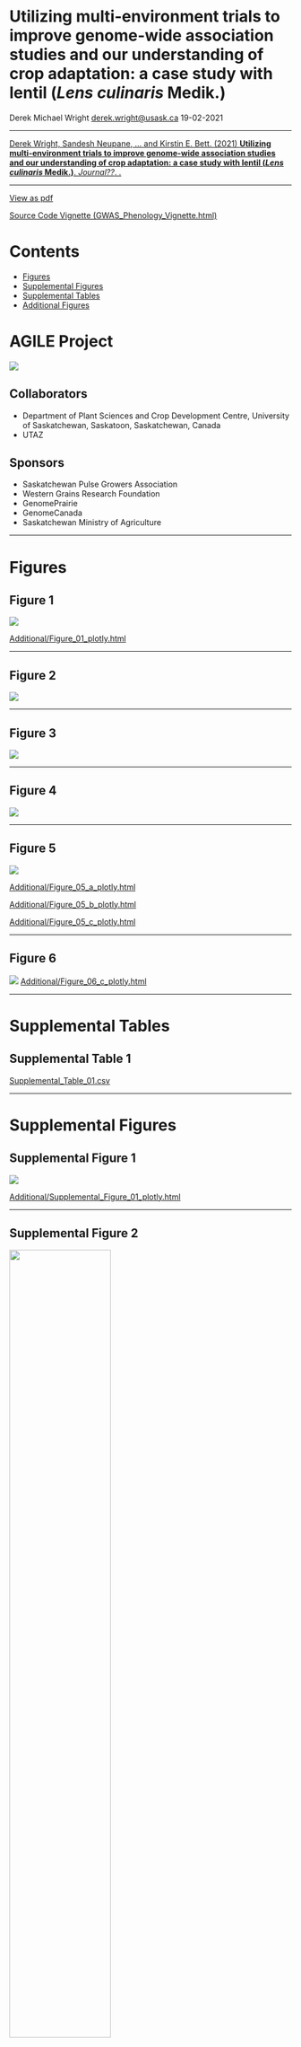 Utilizing multi-environment trials to improve genome-wide association
studies and our understanding of crop adaptation: a case study with
lentil (*Lens culinaris* Medik.)
================
Derek Michael Wright <derek.wright@usask.ca>
19-02-2021

------------------------------------------------------------------------

[Derek Wright, Sandesh Neupane, … and Kirstin E. Bett. (2021)
**Utilizing multi-environment trials to improve genome-wide association
studies and our understanding of crop adaptation: a case study with
lentil (*Lens culinaris* Medik.)**. *Journal??*.
.](https://nph.onlinelibrary.wiley.com/doi/10.1002/ppp3.10158)

------------------------------------------------------------------------

[View as
pdf](https://github.com/derekmichaelwright/AGILE_LDP_GWAS_Phenology/raw/master/README.pdf)

[Source Code Vignette
(GWAS\_Phenology\_Vignette.html)](https://derekmichaelwright.github.io/AGILE_LDP_GWAS_Phenology/GWAS_Phenology_Vignette.html)

# Contents

-   [Figures](#figures)
-   [Supplemental Figures](#supplemental-figures)
-   [Supplemental Tables](#supplemental-tables)
-   [Additional Figures](#additional-figures)

# AGILE Project

![](Additional/img_Agile.png)

## Collaborators

-   Department of Plant Sciences and Crop Development Centre, University
    of Saskatchewan, Saskatoon, Saskatchewan, Canada
-   UTAZ

## Sponsors

-   Saskatchewan Pulse Growers Association
-   Western Grains Research Foundation
-   GenomePrairie
-   GenomeCanada
-   Saskatchewan Ministry of Agriculture

------------------------------------------------------------------------

# Figures

## Figure 1

![](Figure_01.png)

[Additional/Figure\_01\_plotly.html](https://derekmichaelwright.github.io/AGILE_LDP_GWAS_Phenology/Additional/Figure_01_plotly.html)

------------------------------------------------------------------------

## Figure 2

![](Figure_02.png)

------------------------------------------------------------------------

## Figure 3

![](Figure_03.png)

------------------------------------------------------------------------

## Figure 4

![](Figure_04.png)

------------------------------------------------------------------------

## Figure 5

![](Figure_05.png)

[Additional/Figure\_05\_a\_plotly.html](https://derekmichaelwright.github.io/AGILE_LDP_GWAS_Phenology/Additional/Figure_05_a_plotly.html)

[Additional/Figure\_05\_b\_plotly.html](https://derekmichaelwright.github.io/AGILE_LDP_GWAS_Phenology/Additional/Figure_05_b_plotly.html)

[Additional/Figure\_05\_c\_plotly.html](https://derekmichaelwright.github.io/AGILE_LDP_GWAS_Phenology/Additional/Figure_05_c_plotly.html)

------------------------------------------------------------------------

## Figure 6

![](Figure_06.png)
[Additional/Figure\_06\_c\_plotly.html](https://derekmichaelwright.github.io/AGILE_LDP_GWAS_Phenology/Additional/Figure_06_c_plotly.html)

------------------------------------------------------------------------

# Supplemental Tables

## Supplemental Table 1

[Supplemental\_Table\_01.csv](https://github.com/derekmichaelwright/AGILE_LDP_GWAS_Phenology/blob/master/Supplemental_Table_01.csv)

------------------------------------------------------------------------

# Supplemental Figures

## Supplemental Figure 1

![](Supplemental_Figure_01.png)

[Additional/Supplemental\_Figure\_01\_plotly.html](https://derekmichaelwright.github.io/AGILE_LDP_GWAS_Phenology/Additional/Supplemental_Figure_01_plotly.html)

------------------------------------------------------------------------

## Supplemental Figure 2

<img src="Supplemental_Figure_02.png" style="width:60.0%" />

------------------------------------------------------------------------

## Supplemental Figure 3

<img src="Supplemental_Figure_03.png" style="width:60.0%" />

------------------------------------------------------------------------

# Additional Figures

## Phenotype Data

<img src="Additional/myYs.png" style="width:90.0%" />

------------------------------------------------------------------------

## Grouped Manhattan Plots

### DTF Temperate

![](Additional/Man_Grouped/Man_DTF_Temperate.png)

------------------------------------------------------------------------

### DTF South Asia

![](Additional/Man_Grouped/Man_DTF_SouthAsia.png)

------------------------------------------------------------------------

### DTF Mediterranean

![](Additional/Man_Grouped/Man_DTF_Mediterranean.png)

------------------------------------------------------------------------

### *Tf* and *Tc*

![](Additional/Man_Grouped/Man_Tf_Tb.png)

------------------------------------------------------------------------

### *Pf* and *Pc*

![](Additional/Man_Grouped/Man_Pf_Pc.png)

------------------------------------------------------------------------

### PCA + abc Coefficients

![](Additional/Man_Grouped/Man_PCA_abc.png)

------------------------------------------------------------------------

## Facetted & Multi-Modeled Manhattan Plots

![](Additional/Man_Facet/ManQQ_Su18_DTF.png)

![](Additional/Man_Multi/ManQQ_Su18_DTF.png)

------------------------------------------------------------------------

![](Additional/Man_Facet/ManQQ_Su18_DTM.png)

![](Additional/Man_Multi/ManQQ_Su18_DTM.png)

------------------------------------------------------------------------
